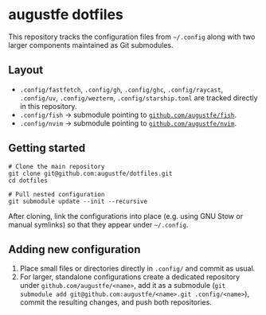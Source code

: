 # augustfe dotfiles

This repository tracks the configuration files from `~/.config` along with two larger components maintained as Git submodules.

## Layout

- `.config/fastfetch`, `.config/gh`, `.config/ghc`, `.config/raycast`, `.config/uv`, `.config/wezterm`, `.config/starship.toml` are tracked directly in this repository.
- `.config/fish` → submodule pointing to [`github.com/augustfe/fish`](https://github.com/augustfe/fish).
- `.config/nvim` → submodule pointing to [`github.com/augustfe/nvim`](https://github.com/augustfe/nvim).

## Getting started

```fish
# Clone the main repository
git clone git@github.com:augustfe/dotfiles.git
cd dotfiles

# Pull nested configuration
git submodule update --init --recursive
```

After cloning, link the configurations into place (e.g. using GNU Stow or manual symlinks) so that they appear under `~/.config`.

## Adding new configuration

1. Place small files or directories directly in `.config/` and commit as usual.
2. For larger, standalone configurations create a dedicated repository under `github.com/augustfe/<name>`, add it as a submodule (`git submodule add git@github.com:augustfe/<name>.git .config/<name>`), commit the resulting changes, and push both repositories.

